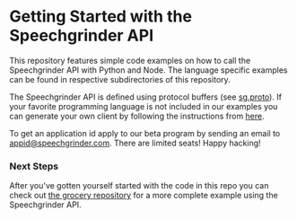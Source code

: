 # Getting Started with the Speechgrinder API

This repository features simple code examples on how to call the Speechgrinder API with Python and Node. The language specific examples can be found in respective subdirectories of this repository.

The Speechgrinder API is defined using protocol buffers (see [sg.proto](sg.proto)). If your favorite programming language is not included in our examples you can generate your own client by following the instructions from [here](https://developers.google.com/protocol-buffers/).

To get an application id apply to our beta program by sending an email to [appid@speechgrinder.com](mailto:appid@speechgrinder.com). There are limited seats! Happy hacking!

### Next Steps

After you've gotten yourself started with the code in this repo you can check out [the grocery repository](https://github.com/speechgrinder/grocery) for a more complete example using the Speechgrinder API.
